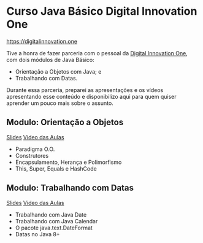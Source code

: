 # Curso Java Básico Digital Innovation One 

https://digitalinnovation.one

Tive a honra de fazer parceria com o pessoal da [Digital Innovation One](https://digitalinnovation.one), com dois módulos 
de Java Básico: 
- Orientação a Objetos com Java; e 
- Trabalhando com Datas. 

Durante essa parceria, preparei as apresentações e os vídeos apresentando esse conteúdo e disponibilizo aqui para quem 
quiser aprender um pouco mais sobre o assunto. 

## Modulo: Orientação a Objetos

[Slides](#) [Video das Aulas](#) 

- Paradigma O.O. 
- Construtores
- Encapsulamento, Herança e Polimorfismo 
- This, Super, Equals e HashCode

## Modulo: Trabalhando com Datas

[Slides](#) [Video das Aulas](#)

- Trabalhando com Java Date
- Trabalhando com Java Calendar
- O pacote java.text.DateFormat
- Datas no Java 8+
